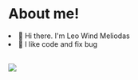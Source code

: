 # About me!

<li>👋 Hi there. I'm Leo Wind Meliodas</li>
<li>🧡 I like code and fix bug</li>
<br>
<p>
  <a title="@avixiii" href="https://www.youtube.com/@leowindmeliodas" target="_blank">
    <img style="margin-bottom: 40px;" src="https://img.shields.io/youtube/channel/subscribers/UCfSwRNq0Rsm3v3zztAfRYiw?style=social"  />
  </a>
</p>

